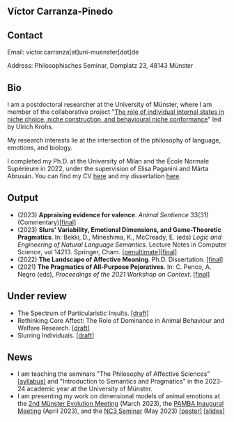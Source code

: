 Víctor Carranza-Pinedo
------

## Contact

Email: victor.carranza[at]uni-muenster[dot]de

Address: Philosophisches Seminar, Domplatz 23, 48143 Münster

## Bio

I am a postdoctoral researcher at the University of Münster, where I am member of the collaborative project "[The role of individual internal states in niche choice, niche construction, and behavioural niche conformance](https://www.uni-bielefeld.de/fakultaeten/biologie/forschung/verbuende/sfb_nc3/projects/d01ph2#comp_00005c3e9e38_00000000a7_0131)" led by Ulrich Krohs. 

My research interests lie at the intersection of the philosophy of language, emotions, and biology.

I completed my Ph.D. at the University of Milan and the École Normale Supérieure in 2022, under the supervision of Elisa Paganini and Márta Abrusán. You can find my CV [here](https://www.dropbox.com/s/v1acaj4dhwtb6yh/cvitae_english.pdf?dl=0) and my dissertation [here](https://air.unimi.it/handle/2434/933926).

## Output

+ (2023) **Appraising evidence for valence**. _Animal Sentience_ 33(31) 
(Commentary)[[final]](https://www.wellbeingintlstudiesrepository.org/animsent/vol8/iss33/31/)
+ (2023) **Slurs’ Variability, Emotional Dimensions, and Game-Theoretic Pragmatics**. In: Bekki, D., Mineshima, K., McCready, E. (eds) _Logic and Engineering of Natural Language Semantics_. Lecture Notes in Computer Science, vol 14213. Springer, Cham. [[penultimate]](https://www.dropbox.com/s/d4nns6juy7yjoza/LENLS%2019%20%5Bpenultimate%5D.pdf?dl=0)[[final]](https://link.springer.com/chapter/10.1007/978-3-031-43977-3_12)
+ (2022) **The Landscape of Affective Meaning**. Ph.D. Dissertation. [[final]](https://www.dropbox.com/scl/fi/dqyg8hptzbzkuyxnpenot/The-landscape-of-affective-meaning-2022.pdf?rlkey=0s2kx7q8u5uxq8sbre1wynqis&dl=0) 
+ (2021) **The Pragmatics of All-Purpose Pejoratives**. In: C. Penco, A. Negro (eds), _Proceedings of the 2021 Workshop on Context_. [[final]](https://www.finophd.eu/WOC2021/paper5.pdf)

## Under review

+ The Spectrum of Particularistic Insults. [[draft]](https://www.dropbox.com/s/gtmtejjhwboc94i/The%20Spectrum%20of%20Particularistic%20Insults%20%5Bdraft%5D.pdf?dl=0)
+ Rethinking Core Affect: The Role of Dominance in Animal Behaviour and Welfare Research. [[draft]](https://www.dropbox.com/scl/fi/dcdmnwfsrulthai3kzy6b/Rethinking-Core-Affect-draft.pdf?rlkey=h0k3nnkvyiatajaxuvoydhx2u&dl=0)
+ Slurring Individuals. [[draft]](https://www.dropbox.com/scl/fi/2ibqrqavj4u6i33zc4xx6/Slurring-Individuals-draft.pdf?rlkey=jjzvj9yu3o4o90v4bmk62jhev&dl=0)

## News

+ I am teaching the seminars "The Philosophy of Affective Sciences" [[syllabus]](https://www.dropbox.com/scl/fi/8q9h1xm5pd20ixwdfg7p0/The-Philosophy-of-the-Affective-Sciences-syllabus.docx?rlkey=c5xkznfnigxg7uhxb7w9208ae&dl=0) and "Introduction to Semantics and Pragmatics" in the 2023-24 academic year at the University of Münster.
+ I am presenting my work on dimensional models of animal emotions at the [2nd Münster Evolution Meeting](https://www.uni-muenster.de/Evolution/MEM/main.shtml) (March 2023), the [PAMBA Inaugural Meeting](https://www.the-pamba.com/events-1/inaugural-meeting-of-pamba) (April 2023), and the [NC3 Seminar](https://www.uni-bielefeld.de/fakultaeten/biologie/forschung/verbuende/sfb_nc3/events/seminars/) (May 2023) [[poster]](https://www.dropbox.com/s/0i5tvuzffwkblxq/Beyond%20Valence%20%5Bposter%5D.pdf?dl=0) [[slides]](https://www.dropbox.com/s/2oc5z04ntnidy5o/Beyond%20Valence%20%5Bslides%5D.pdf?dl=0)
